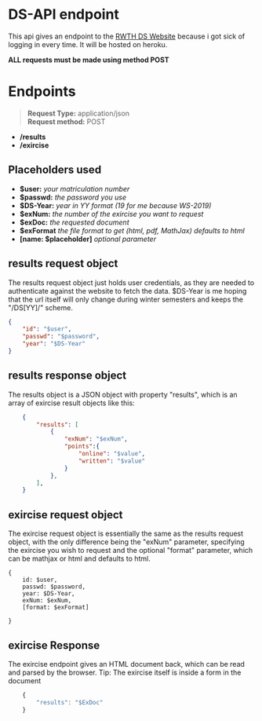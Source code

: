 # DS-API endpoint

This api gives an endpoint to the [RWTH DS Website](https://www2.math.rwth-aachen.de/DS19) because i got sick of logging in every time. It will be hosted on heroku.

**ALL requests must be made using method POST**

# Endpoints
> **Request Type:** application/json<br>**Request method:** POST 
- **/results**
- **/exircise**

## Placeholders used

- **$user:** _your matriculation number_
- **$passwd:** _the password you use_
- **$DS-Year:** _year in YY format (19 for me because WS-2019)_
- **$exNum:**  _the number of the exircise you want to request_
- **$exDoc:** _the requested document_
- **$exFormat** _the file format to get (html, pdf, MathJax) defaults to html_
- **[name: $placeholder]** _optional parameter_

## results request object
The results request object just holds user credentials, as they are needed to authenticate against the website to fetch the data. $DS-Year is me hoping that the url itself will only change during winter semesters and keeps the "/DS[YY]/" scheme. 
```json
{
    "id": "$user",
    "passwd": "$password",
    "year": "$DS-Year"
}
```
## results response object
The results object is a JSON object with property "results", which is an array of exircise result objects like this: 
```json
    {
        "results": [
            {
                "exNum": "$exNum",
                "points":{
                    "online": "$value",
                    "written": "$value"
                }
            },
        ],
    }
```

## exircise request object
The exircise request object is essentially the same as the results request object, with the only difference being the "exNum" parameter, specifying the exircise you wish to request and the optional "format" parameter, which can be mathjax or html and defaults to html.
```
{
    id: $user,
    passwd: $password,
    year: $DS-Year,
    exNum: $exNum,
    [format: $exFormat] 

}

```

## exircise Response
The exircise endpoint gives an HTML document back, which can be read and parsed by the browser.
Tip: The exircise itself is inside a form in the document

```javascript
    {
        "results": "$ExDoc"
    }
```

